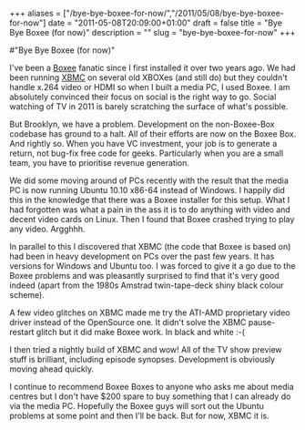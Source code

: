 +++
aliases = ["/bye-bye-boxee-for-now/","/2011/05/08/bye-bye-boxee-for-now"]
date = "2011-05-08T20:09:00+01:00"
draft = false
title = "Bye Bye Boxee (for now)"
description = ""
slug = "bye-bye-boxee-for-now"
+++

#"Bye Bye Boxee (for now)"


 <p>I've been a <a href="http://www.boxee.tv/">Boxee</a> fanatic since I first installed it over two years ago. We had been running <a href="http://xbmc.org/">XBMC</a> on several old XBOXes (and still do) but they couldn't handle x.264 video or HDMI so when I built a media PC, I used Boxee. I am absolutely convinced their focus on social is the right way to go. Social watching of TV in 2011 is barely scratching the surface of what's possible.</p>
<p />
<div>But Brooklyn, we have a problem. Development on the non-Boxee-Box codebase has ground to a halt. All of their efforts are now on the Boxee Box. And rightly so. When you have VC investment, your job is to generate a return, not bug-fix free code for geeks. Particularly when you are a small team, you have to prioritise revenue generation.</div>
<p />
<div>We did some moving around of PCs recently with the result that the media PC is now running Ubuntu 10.10 x86-64 instead of Windows. I happily did this in the knowledge that there was a Boxee installer for this setup. What I had forgotten was what a pain in the ass it is to do anything with video and decent video cards on Linux. Then I found that Boxee crashed trying to play any video. Argghhh.</div>
<p />
<div>In parallel to this I discovered that XBMC (the code that Boxee is based on) had been in heavy development on PCs over the past few years. It has versions for Windows and Ubuntu too. I was forced to give it a go due to the Boxee problems and was pleasantly surprised to find that it's very good indeed (apart from the 1980s Amstrad twin-tape-deck shiny black colour scheme).&nbsp;</div>
<p />
<div>A few video glitches on XBMC made me try the ATI-AMD proprietary video driver instead of the OpenSource one. It didn't solve the XBMC pause-restart glitch but it did make Boxee work. In black and white :-(</div>
<p />
<div>I then tried a nightly build of XBMC and wow! All of the TV show preview stuff is brilliant, including episode synopses. Development is obviously moving ahead quickly.</div>
<p />
<div>I continue to recommend Boxee Boxes to anyone who asks me about media centres but I don't have $200 spare to buy something that I can already do via the media PC. Hopefully the Boxee guys will sort out the Ubuntu problems at some point and then I'll be back. But for now, XBMC it is.</div>
 